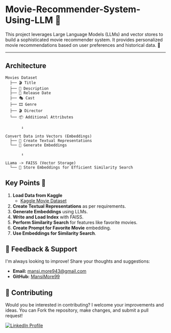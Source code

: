# Movie-Recommender-System-Using-LLM 🎥 

This project leverages Large Language Models (LLMs) and vector stores to build a sophisticated movie recommender system. It provides personalized movie recommendations based on user preferences and historical data. 🌟

------------------------------------------------------------------------------------------------------------------------------------------------------------

## Architecture

```plaintext
Movies Dataset
  ├── 🎬 Title
  ├── 📝 Description
  ├── 📅 Release Date
  ├── 🎭 Cast
  ├── 🎞️ Genre
  ├── 🎬 Director
  └── 📦 Additional Attributes

       ↓

Convert Data into Vectors (Embeddings)
  ├── 📜 Create Textual Representations
  └── 🔢 Generate Embeddings 

       ↓

LLama -> FAISS (Vector Storage)
  └── 💾 Store Embeddings for Efficient Similarity Search

```


## Key Points 📌

1. **Load Data from Kaggle**
    - [Kaggle Movie Dataset](https://www.kaggle.com/datasets/shivamb/netflix-shows)
2. **Create Textual Representations** as per requirements.
3. **Generate Embeddings** using LLMs.
4. **Write and Load Index** with FAISS.
5. **Perform Similarity Search** for features like favorite movies.
6. **Create Prompt for Favorite Movie** embedding.
7. **Use Embeddings for Similarity Search**.


## 💬 Feedback & Support

I'm always looking to improve! Share your thoughts and suggestions:

- **Email:** mansi.more943@gmail.com
- **GitHub:** [MansiMore99](https://github.com/MansiMore99)

## 📢 Contributing

Would you be interested in contributing? I welcome your improvements and ideas. You can Fork the repository, make changes, and submit a pull request!




<a href="https://www.linkedin.com/in/mansi-more-0943/"> ![LinkedIn Profile](https://img.shields.io/badge/LinkedIn-0077B5?style=for-the-badge&logo=linkedin&logoColor=white) </a>
